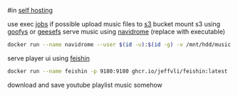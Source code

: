 #in
[self hosting](/note/self%20hosting)

use exec [jobs](http://45.87.153.219:4646/ui/jobs) if possible
upload music files to [s3](https://console.cloud.yandex.ru/folders/b1gcjejr56jpj3kms7d9/storage/buckets) bucket
mount s3 using [goofys](https://github.com/kahing/goofys) or [geesefs](https://github.com/yandex-cloud/geesefs)
serve music using [navidrome](https://www.navidrome.org/docs/overview/) (replace with executable)
```bash
docker run --name navidrome --user $(id -u):$(id -g) -v /mnt/hdd/music:/music -v $(pwd):/data -p 4533:4533 deluan/navidrome:latest
```
serve player ui using  [feishin](https://github.com/jeffvli/feishin)
```bash
docker run --name feishin -p 9180:9180 ghcr.io/jeffvli/feishin:latest
```
download and save youtube playlist music somehow